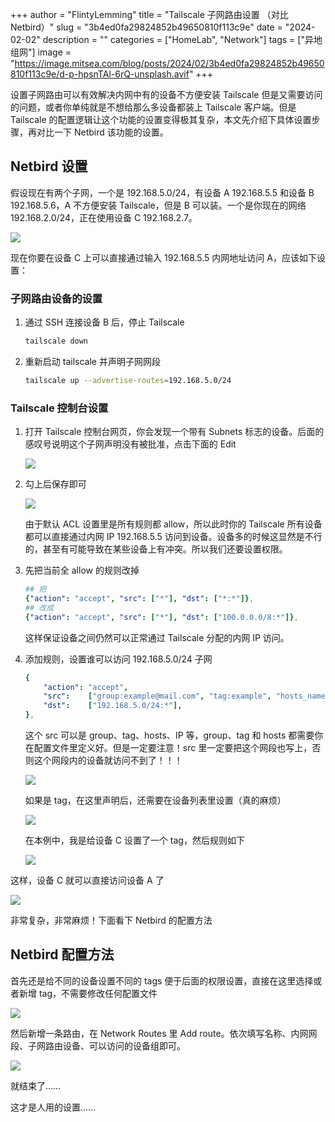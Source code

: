 +++
author = "FlintyLemming"
title = "Tailscale 子网路由设置 （对比 Netbird）"
slug = "3b4ed0fa29824852b49650810f113c9e"
date = "2024-02-02"
description = ""
categories = ["HomeLab", "Network"]
tags = ["异地组网"]
image = "https://image.mitsea.com/blog/posts/2024/02/3b4ed0fa29824852b49650810f113c9e/d-p-hpsnTAl-6rQ-unsplash.avif"
+++

设置子网路由可以有效解决内网中有的设备不方便安装 Tailscale 但是又需要访问的问题，或者你单纯就是不想给那么多设备都装上 Tailscale 客户端。但是 Tailscale 的配置逻辑让这个功能的设置变得极其复杂，本文先介绍下具体设置步骤，再对比一下 Netbird 该功能的设置。

## Netbird 设置

假设现在有两个子网，一个是 192.168.5.0/24，有设备 A 192.168.5.5 和设备 B 192.168.5.6，A 不方便安装 Tailscale，但是 B 可以装。一个是你现在的网络 192.168.2.0/24，正在使用设备 C 192.168.2.7。

![](https://image.mitsea.com/blog/posts/2024/02/3b4ed0fa29824852b49650810f113c9e/%E6%9C%AA%E5%91%BD%E5%90%8D%E7%BB%98%E5%9B%BE.drawio%281%29.avif)

现在你要在设备 C 上可以直接通过输入 192.168.5.5 内网地址访问 A，应该如下设置：

### 子网路由设备的设置

1. 通过 SSH 连接设备 B 后，停止 Tailscale

    ```bash
    tailscale down
    ```

2. 重新启动 tailscale 并声明子网网段

    ```bash
    tailscale up --advertise-routes=192.168.5.0/24
    ```


### Tailscale 控制台设置

1. 打开 Tailscale 控制台网页，你会发现一个带有 Subnets 标志的设备。后面的感叹号说明这个子网声明没有被批准，点击下面的 Edit

    ![](https://image.mitsea.com/blog/posts/2024/02/3b4ed0fa29824852b49650810f113c9e/Untitled.avif)

2. 勾上后保存即可

    ![](https://image.mitsea.com/blog/posts/2024/02/3b4ed0fa29824852b49650810f113c9e/Untitled%201.avif)

    由于默认 ACL 设置里是所有规则都 allow，所以此时你的 Tailscale 所有设备都可以直接通过内网 IP 192.168.5.5 访问到设备。设备多的时候这显然是不行的，甚至有可能导致在某些设备上有冲突。所以我们还要设置权限。

3. 先把当前全 allow 的规则改掉

    ```yaml
    ## 把
    {"action": "accept", "src": ["*"], "dst": ["*:*"]},
    ## 改成
    {"action": "accept", "src": ["*"], "dst": ["100.0.0.0/8:*"]},
    ```

    这样保证设备之间仍然可以正常通过 Tailscale 分配的内网 IP 访问。

4. 添加规则，设置谁可以访问 192.168.5.0/24 子网

    ```yaml
    {
    	"action": "accept",
    	"src":    ["group:example@mail.com", "tag:example", "hosts_name", "xxx,xxx,xxx,xxx", "192.168.5.0/24"],
    	"dst":    ["192.168.5.0/24:*"],
    },
    ```

    这个 src 可以是 group、tag、hosts、IP 等，group、tag 和 hosts 都需要你在配置文件里定义好。但是一定要注意！src 里一定要把这个网段也写上，否则这个网段内的设备就访问不到了！！！

    ![](https://image.mitsea.com/blog/posts/2024/02/3b4ed0fa29824852b49650810f113c9e/Untitled%202.avif)

    如果是 tag，在这里声明后，还需要在设备列表里设置（真的麻烦）

    ![](https://image.mitsea.com/blog/posts/2024/02/3b4ed0fa29824852b49650810f113c9e/Untitled%203.avif)

    在本例中，我是给设备 C 设置了一个 tag，然后规则如下

    ![](https://image.mitsea.com/blog/posts/2024/02/3b4ed0fa29824852b49650810f113c9e/%E6%8D%95%E8%8E%B7.avif)


这样，设备 C 就可以直接访问设备 A 了

![](https://image.mitsea.com/blog/posts/2024/02/3b4ed0fa29824852b49650810f113c9e/Untitled%205.avif)

非常复杂，非常麻烦！下面看下 Netbird 的配置方法

## Netbird 配置方法

首先还是给不同的设备设置不同的 tags 便于后面的权限设置，直接在这里选择或者新增 tag，不需要修改任何配置文件

![](https://image.mitsea.com/blog/posts/2024/02/3b4ed0fa29824852b49650810f113c9e/Untitled%206.avif)

然后新增一条路由，在 Network Routes 里 Add route。依次填写名称、内网网段、子网路由设备、可以访问的设备组即可。

![](https://image.mitsea.com/blog/posts/2024/02/3b4ed0fa29824852b49650810f113c9e/Untitled%207.avif)

就结束了……

这才是人用的设置……
